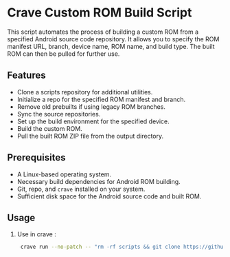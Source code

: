 # Crave Custom ROM Build Script

This script automates the process of building a custom ROM from a specified Android source code repository. It allows you to specify the ROM manifest URL, branch, device name, ROM name, and build type. The built ROM can then be pulled for further use.

## Features

- Clone a scripts repository for additional utilities.
- Initialize a repo for the specified ROM manifest and branch.
- Remove old prebuilts if using legacy ROM branches.
- Sync the source repositories.
- Set up the build environment for the specified device.
- Build the custom ROM.
- Pull the built ROM ZIP file from the output directory.

## Prerequisites

- A Linux-based operating system.
- Necessary build dependencies for Android ROM building.
- Git, repo, and `crave` installed on your system.
- Sufficient disk space for the Android source code and built ROM.

## Usage

1. Use in crave :

   ```bash
    crave run --no-patch -- "rm -rf scripts && git clone https://github.com/Shravan55555/build_script.git && bash build_script/build.sh"
